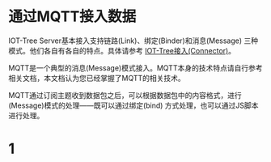 通过MQTT接入数据
==

IOT-Tree Server基本接入支持链路(Link)、绑定(Binder)和消息(Message)
三种模式。他们各自有各自的特点。具体请参考 [IOT-Tree接入(Connector)][qk_conn]。

MQTT是一个典型的消息(Message)模式接入。MQTT本身的技术特点请自行参考相关文档，本文档认为您已经掌握了MQTT的相关技术。

MQTT通过订阅主题收到数据包之后，可以根据数据包中的内容格式，进行(Message)模式的处理——既可以通过绑定(bind)
方式处理，也可以通过JS脚本进行处理。

# 1

[qk_conn]: ../quick/quick_know_conn.md




